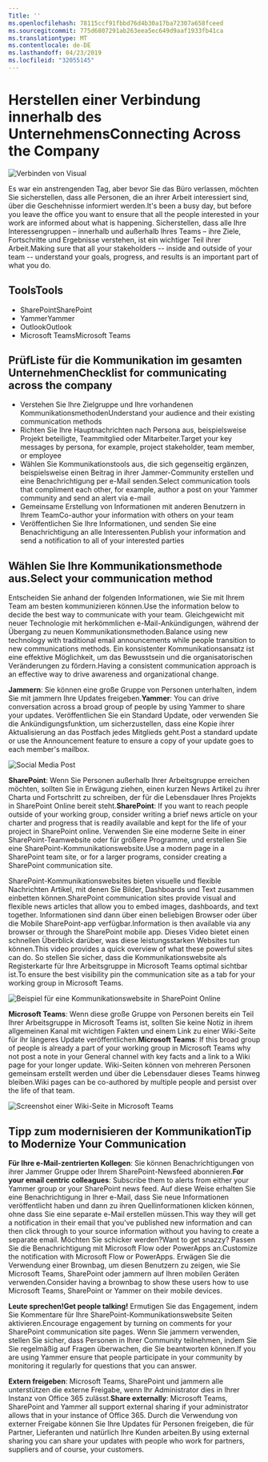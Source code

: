 ```yaml
---
Title: ''
ms.openlocfilehash: 78115ccf91fbbd76d4b30a17ba72307a658fceed
ms.sourcegitcommit: 775d6807291ab263eea5ec649d9aaf1933fb41ca
ms.translationtype: MT
ms.contentlocale: de-DE
ms.lasthandoff: 04/23/2019
ms.locfileid: "32055145"
---
```

# <a name="connecting-across-the-company"></a><span data-ttu-id="29c91-102">Herstellen einer Verbindung innerhalb des Unternehmens</span><span class="sxs-lookup"><span data-stu-id="29c91-102">Connecting Across the Company</span></span>

![Verbinden von Visual](media/ditl_crosscompany.png)

<span data-ttu-id="29c91-104">Es war ein anstrengenden Tag, aber bevor Sie das Büro verlassen, möchten Sie sicherstellen, dass alle Personen, die an ihrer Arbeit interessiert sind, über die Geschehnisse informiert werden.</span><span class="sxs-lookup"><span data-stu-id="29c91-104">It's been a busy day, but before you leave the office you want to ensure that all the people interested in your work are informed about what is happening.</span></span> <span data-ttu-id="29c91-105">Sicherstellen, dass alle Ihre Interessengruppen – innerhalb und außerhalb Ihres Teams – ihre Ziele, Fortschritte und Ergebnisse verstehen, ist ein wichtiger Teil ihrer Arbeit.</span><span class="sxs-lookup"><span data-stu-id="29c91-105">Making sure that all your stakeholders -- inside and outside of your team -- understand your goals, progress, and results is an important part of what you do.</span></span>  

## <a name="tools"></a><span data-ttu-id="29c91-106">Tools</span><span class="sxs-lookup"><span data-stu-id="29c91-106">Tools</span></span>
- <span data-ttu-id="29c91-107">SharePoint</span><span class="sxs-lookup"><span data-stu-id="29c91-107">SharePoint</span></span>
- <span data-ttu-id="29c91-108">Yammer</span><span class="sxs-lookup"><span data-stu-id="29c91-108">Yammer</span></span>
- <span data-ttu-id="29c91-109">Outlook</span><span class="sxs-lookup"><span data-stu-id="29c91-109">Outlook</span></span>
- <span data-ttu-id="29c91-110">Microsoft Teams</span><span class="sxs-lookup"><span data-stu-id="29c91-110">Microsoft Teams</span></span> 

## <a name="checklist-for-communicating-across-the-company"></a><span data-ttu-id="29c91-111">PrüfListe für die Kommunikation im gesamten Unternehmen</span><span class="sxs-lookup"><span data-stu-id="29c91-111">Checklist for communicating across the company</span></span>
- <span data-ttu-id="29c91-112">Verstehen Sie Ihre Zielgruppe und Ihre vorhandenen Kommunikationsmethoden</span><span class="sxs-lookup"><span data-stu-id="29c91-112">Understand your audience and their existing communication methods</span></span>
- <span data-ttu-id="29c91-113">Richten Sie Ihre Hauptnachrichten nach Persona aus, beispielsweise Projekt beteiligte, Teammitglied oder Mitarbeiter.</span><span class="sxs-lookup"><span data-stu-id="29c91-113">Target your key messages by persona, for example, project stakeholder, team member, or employee</span></span>
- <span data-ttu-id="29c91-114">Wählen Sie Kommunikationstools aus, die sich gegenseitig ergänzen, beispielsweise einen Beitrag in ihrer Jammer-Community erstellen und eine Benachrichtigung per e-Mail senden.</span><span class="sxs-lookup"><span data-stu-id="29c91-114">Select communication tools that compliment each other, for example, author a post on your Yammer community and send an alert via e-mail</span></span> 
- <span data-ttu-id="29c91-115">Gemeinsame Erstellung von Informationen mit anderen Benutzern in Ihrem Team</span><span class="sxs-lookup"><span data-stu-id="29c91-115">Co-author your information with others on your team</span></span>
- <span data-ttu-id="29c91-116">Veröffentlichen Sie Ihre Informationen, und senden Sie eine Benachrichtigung an alle Interessenten.</span><span class="sxs-lookup"><span data-stu-id="29c91-116">Publish your information and send a notification to all of your interested parties</span></span> 
 
## <a name="select-your-communication-method"></a><span data-ttu-id="29c91-117">Wählen Sie Ihre Kommunikationsmethode aus.</span><span class="sxs-lookup"><span data-stu-id="29c91-117">Select your communication method</span></span>
<span data-ttu-id="29c91-118">Entscheiden Sie anhand der folgenden Informationen, wie Sie mit Ihrem Team am besten kommunizieren können.</span><span class="sxs-lookup"><span data-stu-id="29c91-118">Use the information below to decide the best way to communicate with your team.</span></span> <span data-ttu-id="29c91-119">Gleichgewicht mit neuer Technologie mit herkömmlichen e-Mail-Ankündigungen, während der Übergang zu neuen Kommunikationsmethoden.</span><span class="sxs-lookup"><span data-stu-id="29c91-119">Balance using new technology with traditional email announcements while people transition to new communications methods.</span></span> <span data-ttu-id="29c91-120">Ein konsistenter Kommunikationsansatz ist eine effektive Möglichkeit, um das Bewusstsein und die organisatorischen Veränderungen zu fördern.</span><span class="sxs-lookup"><span data-stu-id="29c91-120">Having a consistent communication approach is an effective way to drive awareness and organizational change.</span></span> 

<span data-ttu-id="29c91-121">**Jammern**: Sie können eine große Gruppe von Personen unterhalten, indem Sie mit jammern Ihre Updates freigeben.</span><span class="sxs-lookup"><span data-stu-id="29c91-121">**Yammer**: You can drive conversation across a broad group of people by using Yammer to share your updates.</span></span> <span data-ttu-id="29c91-122">Veröffentlichen Sie ein Standard Update, oder verwenden Sie die Ankündigungsfunktion, um sicherzustellen, dass eine Kopie ihrer Aktualisierung an das Postfach jedes Mitglieds geht.</span><span class="sxs-lookup"><span data-stu-id="29c91-122">Post a standard update or use the Announcement feature to ensure a copy of your update goes to each member's mailbox.</span></span> 

![Social Media Post](media/ditl_IT-Service-News.png)

<span data-ttu-id="29c91-124">**SharePoint**: Wenn Sie Personen außerhalb Ihrer Arbeitsgruppe erreichen möchten, sollten Sie in Erwägung ziehen, einen kurzen News Artikel zu ihrer Charta und Fortschritt zu schreiben, der für die Lebensdauer Ihres Projekts in SharePoint Online bereit steht.</span><span class="sxs-lookup"><span data-stu-id="29c91-124">**SharePoint**: If you want to reach people outside of your  working group, consider writing a brief news article on your charter and progress that is readily available and kept for the life of your project in SharePoint online.</span></span> <span data-ttu-id="29c91-125">Verwenden Sie eine moderne Seite in einer SharePoint-Teamwebsite oder für größere Programme, und erstellen Sie eine SharePoint-Kommunikationswebsite.</span><span class="sxs-lookup"><span data-stu-id="29c91-125">Use a modern page in a SharePoint team site, or for a larger programs, consider creating a SharePoint communication site.</span></span> 

<span data-ttu-id="29c91-126">SharePoint-Kommunikationswebsites bieten visuelle und flexible Nachrichten Artikel, mit denen Sie Bilder, Dashboards und Text zusammen einbetten können.</span><span class="sxs-lookup"><span data-stu-id="29c91-126">SharePoint communication sites provide visual and flexible news articles that allow you to embed images, dashboards, and text together.</span></span> <span data-ttu-id="29c91-127">Informationen sind dann über einen beliebigen Browser oder über die Mobile SharePoint-app verfügbar.</span><span class="sxs-lookup"><span data-stu-id="29c91-127">Information is then available via any browser or through the SharePoint mobile app.</span></span> <span data-ttu-id="29c91-128">Dieses Video bietet einen schnellen Überblick darüber, was diese leistungsstarken Websites tun können.</span><span class="sxs-lookup"><span data-stu-id="29c91-128">This video provides a quick overview of what these powerful sites can do.</span></span> <span data-ttu-id="29c91-129">So stellen Sie sicher, dass die Kommunikationswebsite als Registerkarte für Ihre Arbeitsgruppe in Microsoft Teams optimal sichtbar ist.</span><span class="sxs-lookup"><span data-stu-id="29c91-129">To ensure the best visibility pin the communication site as a tab for your working group in Microsoft Teams.</span></span>

![Beispiel für eine Kommunikationswebsite in SharePoint Online](media/ditl_Comm-Site.png)

<span data-ttu-id="29c91-131">**Microsoft Teams**: Wenn diese große Gruppe von Personen bereits ein Teil Ihrer Arbeitsgruppe in Microsoft Teams ist, sollten Sie keine Notiz in ihrem allgemeinen Kanal mit wichtigen Fakten und einem Link zu einer Wiki-Seite für ihr längeres Update veröffentlichen.</span><span class="sxs-lookup"><span data-stu-id="29c91-131">**Microsoft Teams**:  If this broad group of people is already a part of your working group in Microsoft Teams why not post a note in your General channel with key facts and a link to a Wiki page for your longer update.</span></span>  <span data-ttu-id="29c91-132">Wiki-Seiten können von mehreren Personen gemeinsam erstellt werden und über die Lebensdauer dieses Teams hinweg bleiben.</span><span class="sxs-lookup"><span data-stu-id="29c91-132">Wiki pages can be co-authored by multiple people and persist over the life of that team.</span></span> 

![Screenshot einer Wiki-Seite in Microsoft Teams](media/ditl_Teams-Wiki.png)

## <a name="tip-to-modernize-your-communication"></a><span data-ttu-id="29c91-134">Tipp zum modernisieren der Kommunikation</span><span class="sxs-lookup"><span data-stu-id="29c91-134">Tip to Modernize Your Communication</span></span>

<span data-ttu-id="29c91-135">**Für Ihre e-Mail-zentrierten Kollegen**: Sie können Benachrichtigungen von ihrer Jammer Gruppe oder Ihrem SharePoint-Newsfeed abonnieren.</span><span class="sxs-lookup"><span data-stu-id="29c91-135">**For your email centric colleagues**: Subscribe them to alerts from either your Yammer group or your SharePoint news feed.</span></span>  <span data-ttu-id="29c91-136">Auf diese Weise erhalten Sie eine Benachrichtigung in Ihrer e-Mail, dass Sie neue Informationen veröffentlicht haben und dann zu ihren Quellinformationen klicken können, ohne dass Sie eine separate e-Mail erstellen müssen.</span><span class="sxs-lookup"><span data-stu-id="29c91-136">This way they will get a notification in their email that you've published new information and can then click through to your source information without you having to create a separate email.</span></span>  <span data-ttu-id="29c91-137">Möchten Sie schicker werden?</span><span class="sxs-lookup"><span data-stu-id="29c91-137">Want to get snazzy?</span></span>  <span data-ttu-id="29c91-138">Passen Sie die Benachrichtigung mit Microsoft Flow oder PowerApps an.</span><span class="sxs-lookup"><span data-stu-id="29c91-138">Customize the notification with Microsoft Flow or PowerApps.</span></span> <span data-ttu-id="29c91-139">Erwägen Sie die Verwendung einer Brownbag, um diesen Benutzern zu zeigen, wie Sie Microsoft Teams, SharePoint oder jammern auf Ihren mobilen Geräten verwenden.</span><span class="sxs-lookup"><span data-stu-id="29c91-139">Consider having a brownbag to show these users how to use Microsoft Teams, SharePoint or Yammer on their mobile devices.</span></span> 

<span data-ttu-id="29c91-140">**Leute sprechen!**</span><span class="sxs-lookup"><span data-stu-id="29c91-140">**Get people talking!**</span></span> <span data-ttu-id="29c91-141">Ermutigen Sie das Engagement, indem Sie Kommentare für Ihre SharePoint-Kommunikationswebsite Seiten aktivieren.</span><span class="sxs-lookup"><span data-stu-id="29c91-141">Encourage engagement by turning on comments for your SharePoint communication site pages.</span></span>  <span data-ttu-id="29c91-142">Wenn Sie jammern verwenden, stellen Sie sicher, dass Personen in Ihrer Community teilnehmen, indem Sie Sie regelmäßig auf Fragen überwachen, die Sie beantworten können.</span><span class="sxs-lookup"><span data-stu-id="29c91-142">If you are using Yammer ensure that people participate in your community by monitoring it regularly for questions that you can answer.</span></span> 

<span data-ttu-id="29c91-143">**Extern freigeben**: Microsoft Teams, SharePoint und jammern alle unterstützen die externe Freigabe, wenn Ihr Administrator dies in Ihrer Instanz von Office 365 zulässt.</span><span class="sxs-lookup"><span data-stu-id="29c91-143">**Share externally**:  Microsoft Teams, SharePoint and Yammer all support external sharing if your administrator allows that in your instance of Office 365.</span></span>  <span data-ttu-id="29c91-144">Durch die Verwendung von externer Freigabe können Sie Ihre Updates für Personen freigeben, die für Partner, Lieferanten und natürlich Ihre Kunden arbeiten.</span><span class="sxs-lookup"><span data-stu-id="29c91-144">By using external sharing you can share your updates with people who work for partners, suppliers and of course, your customers.</span></span>